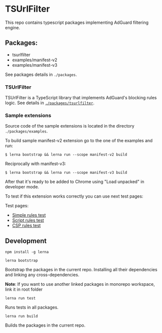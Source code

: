 # TSUrlFilter

This repo contains typescript packages implementing AdGuard filtering engine.

## Packages:

- tsurlfilter
- examples/manifest-v2
- examples/manifest-v3

See packages details in `./packages`.

### TSUrlFilter

TSUrlFilter is a TypeScript library that implements AdGuard's blocking rules logic.
See details in [`./packages/tsurlfilter`](/packages/tsurlfilter/README.md).

### Sample extensions

Source code of the sample extensions is located in the directory `./packages/examples`.

To build sample manifest-v2 extension go to the one of the examples and run:
```
$ lerna bootstrap && lerna run --scope manifest-v2 build
```
Reciprocally with manifest-v3:
```
$ lerna bootstrap && lerna run --scope manifest-v3 build
```

After that it's ready to be added to Chrome using "Load unpacked" in developer mode.

To test if this extension works correctly you can use next test pages:

Test pages:
-   [Simple rules test](http://testcases.adguard.com/Filters/simple-rules/test-simple-rules.html)
-   [Script rules test](http://testcases.adguard.com/Filters/script-rules/test-script-rules.html)
-   [CSP rules test](http://testcases.adguard.com/Filters/csp-rules/test-csp-rules.html)


## Development

```
npm install -g lerna
```

```
lerna bootstrap
```

Bootstrap the packages in the current repo. Installing all their dependencies and linking any cross-dependencies.

**Note**: If you want to use another linked packages in monorepo workspace, link it in root folder

```
lerna run test
```

Runs tests in all packages.

```
lerna run build
```

Builds the packages in the current repo.

